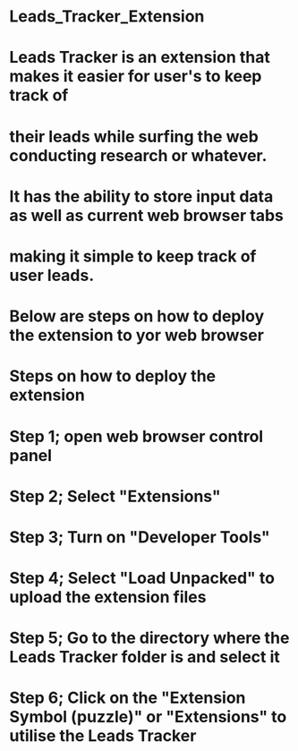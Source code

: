 # Leads_Tracker_Extension

# Leads Tracker is an extension that makes it easier for user's to keep track of 
# their leads while surfing the web conducting research or whatever.

# It has the ability to store input data as well as current web browser tabs
# making it simple to keep track of user leads.

# Below are steps on how to deploy the extension to yor web browser

# Steps on how to deploy the extension
# Step 1; open web browser control panel
# Step 2; Select "Extensions"
# Step 3; Turn on "Developer Tools"
# Step 4; Select "Load Unpacked" to upload the extension files
# Step 5; Go to the directory where the Leads Tracker folder is and select it
# Step 6; Click on the "Extension Symbol (puzzle)" or "Extensions" to utilise the Leads Tracker

